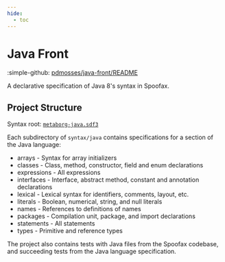 ```yaml
---
hide:
  - toc
---
```


# Java Front

:simple-github: [pdmosses/java-front/README]

[pdmosses/java-front/README]: https://github.com/pdmosses/java-front/blob/master/README.md "The original file on GitHub"

A declarative specification of Java 8's syntax in Spoofax.

## Project Structure

Syntax root: [`metaborg-java.sdf3`](syntax/metaborg-java.sdf3)

Each subdirectory of `syntax/java` contains specifications for a section of the Java language:

* arrays  - Syntax for array initializers
* classes - Class, method, constructor, field and enum declarations
* expressions - All expressions
* interfaces - Interface, abstract method, constant and annotation declarations
* lexical - Lexical syntax for identifiers, comments, layout, etc.
* literals - Boolean, numerical, string, and null literals
* names - References to definitions of names
* packages - Compilation unit, package, and import declarations
* statements - All statements
* types - Primitive and reference types

The project also contains tests with Java files from the Spoofax codebase, and succeeding tests from the Java language specification.
